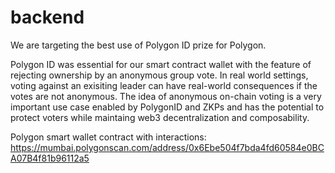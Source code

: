 # backend

We are targeting the best use of Polygon ID prize for Polygon.

Polygon ID was essential for our smart contract wallet with the feature of rejecting ownership by an anonymous group vote. In real world settings, voting against an exisiting leader can have real-world consequences if the votes are not anonymous. The idea of anonymous on-chain voting is a very important use case enabled by PolygonID and ZKPs and has the potential to protect voters while maintaing web3 decentralization and composability.


Polygon smart wallet contract with interactions: https://mumbai.polygonscan.com/address/0x6Ebe504f7bda4fd60584e0BCA07B4f81b96112a5
